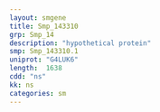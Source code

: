 ```yaml
---
layout: smgene
title: Smp_143310
grp: Smp_14
description: "hypothetical protein"
smp: Smp_143310.1
uniprot: "G4LUK6"
length:  1638
cdd: "ns"
kk: ns
categories: sm
---
```

